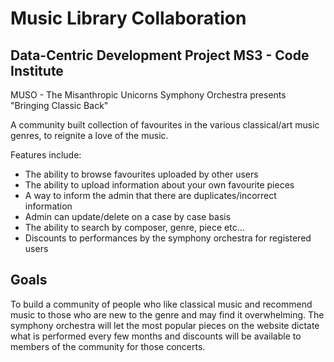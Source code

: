 # Music Library Collaboration

## Data-Centric Development Project MS3 - Code Institute

MUSO - The Misanthropic Unicorns Symphony Orchestra presents "Bringing Classic Back"

A community built collection of favourites in the various classical/art music genres, to reignite a love of the music.

Features include:
- The ability to browse favourites uploaded by other users
- The ability to upload information about your own favourite pieces
- A way to inform the admin that there are duplicates/incorrect information
- Admin can update/delete on a case by case basis
- The ability to search by composer, genre, piece etc...
- Discounts to performances by the symphony orchestra for registered users

## Goals

To build a community of people who like classical music and recommend music to those who are new to the genre and may find it overwhelming. The symphony orchestra will let the most popular pieces on the website dictate what is performed every few months and discounts will be available to members of the community for those concerts.


